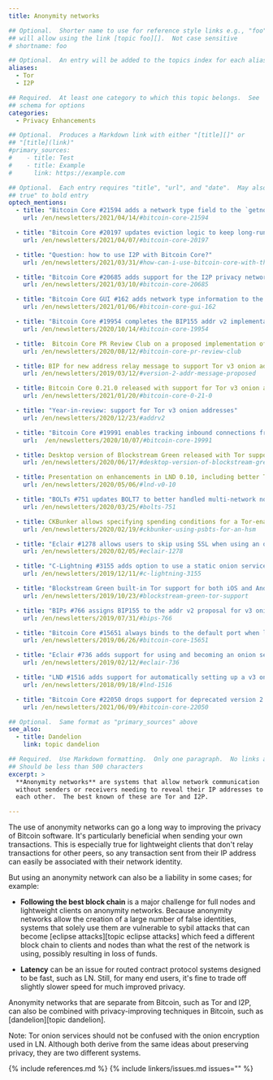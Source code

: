 ```yaml
---
title: Anonymity networks

## Optional.  Shorter name to use for reference style links e.g., "foo"
## will allow using the link [topic foo][].  Not case sensitive
# shortname: foo

## Optional.  An entry will be added to the topics index for each alias
aliases:
  - Tor
  - I2P

## Required.  At least one category to which this topic belongs.  See
## schema for options
categories:
  - Privacy Enhancements

## Optional.  Produces a Markdown link with either "[title][]" or
## "[title](link)"
#primary_sources:
#    - title: Test
#    - title: Example
#      link: https://example.com

## Optional.  Each entry requires "title", "url", and "date".  May also use "feature:
## true" to bold entry
optech_mentions:
  - title: "Bitcoin Core #21594 adds a network type field to the `getnodeaddresses` RPC"
    url: /en/newsletters/2021/04/14/#bitcoin-core-21594

  - title: "Bitcoin Core #20197 updates eviction logic to keep long-running onion peers"
    url: /en/newsletters/2021/04/07/#bitcoin-core-20197

  - title: "Question: how to use I2P with Bitcoin Core?"
    url: /en/newsletters/2021/03/31/#how-can-i-use-bitcoin-core-with-the-anonymous-network-protocol-i2p

  - title: "Bitcoin Core #20685 adds support for the I2P privacy network"
    url: /en/newsletters/2021/03/10/#bitcoin-core-20685

  - title: "Bitcoin Core GUI #162 adds network type information to the GUI Peers window"
    url: /en/newsletters/2021/01/06/#bitcoin-core-gui-162

  - title: "Bitcoin Core #19954 completes the BIP155 addr v2 implementation"
    url: /en/newsletters/2020/10/14/#bitcoin-core-19954

  - title:  Bitcoin Core PR Review Club on a proposed implementation of BIP155 addr v2
    url: /en/newsletters/2020/08/12/#bitcoin-core-pr-review-club

  - title: BIP for new address relay message to support Tor v3 onion addresses
    url: /en/newsletters/2019/03/12/#version-2-addr-message-proposed

  - title: Bitcoin Core 0.21.0 released with support for Tor v3 onion addresses
    url: /en/newsletters/2021/01/20/#bitcoin-core-0-21-0

  - title: "Year-in-review: support for Tor v3 onion addresses"
    url: /en/newsletters/2020/12/23/#addrv2

  - title: "Bitcoin Core #19991 enables tracking inbound connections from onion peers"
    url:  /en/newsletters/2020/10/07/#bitcoin-core-19991

  - title: Desktop version of Blockstream Green released with Tor support
    url: /en/newsletters/2020/06/17/#desktop-version-of-blockstream-green-wallet

  - title: Presentation on enhancements in LND 0.10, including better Tor support
    url: /en/newsletters/2020/05/06/#lnd-v0-10

  - title: "BOLTs #751 updates BOLT7 to better handled multi-network node announcements"
    url: /en/newsletters/2020/03/25/#bolts-751

  - title: CKBunker allows specifying spending conditions for a Tor-enabled Coldcard
    url: /en/newsletters/2020/02/19/#ckbunker-using-psbts-for-an-hsm

  - title: "Eclair #1278 allows users to skip using SSL when using an onion service"
    url: /en/newsletters/2020/02/05/#eclair-1278

  - title: "C-Lightning #3155 adds option to use a static onion service address"
    url: /en/newsletters/2019/12/11/#c-lightning-3155

  - title: "Blockstream Green built-in Tor support for both iOS and Android"
    url: /en/newsletters/2019/10/23/#blockstream-green-tor-support

  - title: "BIPs #766 assigns BIP155 to the addr v2 proposal for v3 onion addresses"
    url: /en/newsletters/2019/07/31/#bips-766

  - title: "Bitcoin Core #15651 always binds to the default port when listening on Tor"
    url: /en/newsletters/2019/06/26/#bitcoin-core-15651

  - title: "Eclair #736 adds support for using and becoming an onion service"
    url: /en/newsletters/2019/02/12/#eclair-736

  - title: "LND #1516 adds support for automatically setting up a v3 onion service"
    url: /en/newsletters/2018/09/18/#lnd-1516

  - title: "Bitcoin Core #22050 drops support for deprecated version 2 Tor onion services"
    url: /en/newsletters/2021/06/09/#bitcoin-core-22050

## Optional.  Same format as "primary_sources" above
see_also:
  - title: Dandelion
    link: topic dandelion

## Required.  Use Markdown formatting.  Only one paragraph.  No links allowed.
## Should be less than 500 characters
excerpt: >
  **Anonymity networks** are systems that allow network communication
  without senders or receivers needing to reveal their IP addresses to
  each other.  The best known of these are Tor and I2P.

---
```


The use of anonymity networks can go a long way to improving the privacy
of Bitcoin software.  It's particularly beneficial when sending your own
transactions.  This is especially true for lightweight clients that
don't relay transactions for other peers, so any transaction sent from
their IP address can easily be associated with their network identity.

But using an anonymity network can also be a liability in some cases;
for example:

- **Following the best block chain** is a major challenge for full nodes
  and lightweight clients on anonymity networks.  Because anonymity
  networks allow the creation of a large number of false identities,
  systems that solely use them are vulnerable to sybil attacks that can
  become [eclipse attacks][topic eclipse attacks] which feed a different
  block chain to clients and nodes than what the rest of the network is
  using, possibly resulting in loss of funds.

- **Latency** can be an issue for routed contract protocol systems
  designed to be fast, such as LN.  Still, for many end users, it's fine
  to trade off slightly slower speed for much improved privacy.

Anonymity networks that are separate from Bitcoin, such as Tor and I2P,
can also be combined with privacy-improving techniques in Bitcoin, such
as [dandelion][topic dandelion].

Note: Tor onion services should not be confused with the onion
encryption used in LN.  Although both derive from the same ideas about
preserving privacy, they are two different systems.

{% include references.md %}
{% include linkers/issues.md issues="" %}
